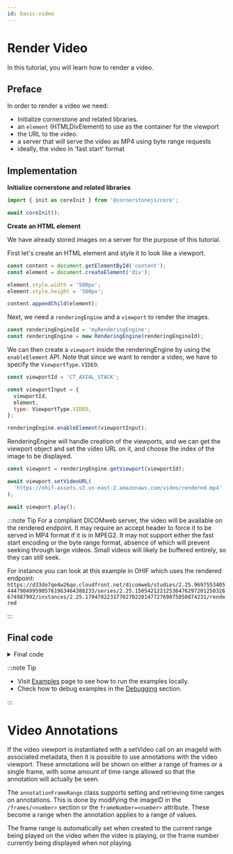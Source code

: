 ```yaml
---
id: basic-video
---
```


# Render Video

In this tutorial, you will learn how to render a video.

## Preface

In order to render a video we need:

- Initialize cornerstone and related libraries.
- an `element` (HTMLDivElement) to use as the container for the viewport
- the URL to the video.
- a server that will serve the video as MP4 using byte range requests
- ideally, the video in 'fast start' format

## Implementation

**Initialize cornerstone and related libraries**

```js
import { init as coreInit } from '@cornerstonejs/core';

await coreInit();
```

**Create an HTML element**

We have already stored images on a server for the purpose of this tutorial.

First let's create an HTML element and style it to look like a viewport.

```js
const content = document.getElementById('content');
const element = document.createElement('div');

element.style.width = '500px';
element.style.height = '500px';

content.appendChild(element);
```

Next, we need a `renderingEngine` and a `viewport` to render the images.

```js
const renderingEngineId = 'myRenderingEngine';
const renderingEngine = new RenderingEngine(renderingEngineId);
```

We can then create a `viewport` inside the renderingEngine by using the `enableElement` API. Note that since we want to render a video, we have to specify the `ViewportType.VIDEO`.

```js
const viewportId = 'CT_AXIAL_STACK';

const viewportInput = {
  viewportId,
  element,
  type: ViewportType.VIDEO,
};

renderingEngine.enableElement(viewportInput);
```

RenderingEngine will handle creation of the viewports, and we can get the viewport object and set the video URL on it, and choose the index of the image to be displayed.

```js
const viewport = renderingEngine.getViewport(viewportId);

await viewport.setVideoURL(
  'https://ohif-assets.s3.us-east-2.amazonaws.com/video/rendered.mp4'
);

await viewport.play();
```

:::note Tip
For a compliant DICOMweb server, the video will be available on the rendered endpoint.
It may require an accept header to force it to be served in MP4 format if it is in MPEG2.
It may not support either the fast start encoding or the byte range format, absence of
which will prevent seeking through large videos. Small videos will likely be buffered
entirely, so they can still seek.

For instance you can look at this example in OHIF which uses the rendered endpoint:
`https://d33do7qe4w26qo.cloudfront.net/dicomweb/studies/2.25.96975534054447904995905761963464388233/series/2.25.15054212212536476297201250326674987992/instances/2.25.179478223177027022014772769075050874231/rendered`

:::

## Final code

<details>
<summary>Final code</summary>

```js
import { init as coreInit, RenderingEngine, Enums } from '@cornerstonejs/core';

const { ViewportType } = Enums;

const content = document.getElementById('content');
const element = document.createElement('div');

element.style.width = '500px';
element.style.height = '500px';

content.appendChild(element);
// ============================= //

/**
 * Runs the demo
 */
async function run() {
  await coreInit();

  // Instantiate a rendering engine
  const renderingEngineId = 'myRenderingEngine';
  const renderingEngine = new RenderingEngine(renderingEngineId);

  const viewportId = 'CT_AXIAL_STACK';

  const viewportInput = {
    viewportId,
    element,
    type: ViewportType.VIDEO,
  };

  renderingEngine.enableElement(viewportInput);

  const viewport = renderingEngine.getViewport(viewportId);

  await viewport.setVideoURL(
    'https://ohif-assets.s3.us-east-2.amazonaws.com/video/rendered.mp4'
  );

  await viewport.play();
}

run();
```

</details>

:::note Tip

- Visit [Examples](examples.md#run-examples-locally) page to see how to run the examples locally.
- Check how to debug examples in the [Debugging](examples.md#debugging) section.

:::

# Video Annotations

If the video viewport is instantiated with a setVideo call on an imageId
with associated metadata, then it is possible to use annotations with the video viewport.
These annotations will be shown on either a range of frames or a single frame,
with some amount of time range allowed so that the annotation will actually be seen.

The `annotationFrameRange` class supports setting and retrieving time ranges on
annotations. This is done by modifying the imageID in the `/frames/<number>`
section or the `frameNumber=<number>` attribute. These become a range when the
annotation applies to a range of values.

The frame range is automatically set when created to the current range being
played on the video when the video is playing, or the frame number currently
being displayed when not playing.
